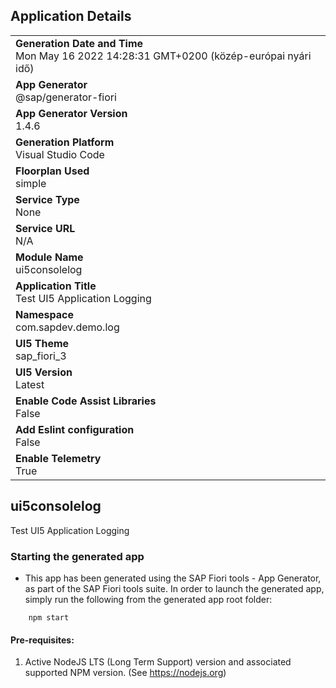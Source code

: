 ## Application Details
|               |
| ------------- |
|**Generation Date and Time**<br>Mon May 16 2022 14:28:31 GMT+0200 (közép-európai nyári idő)|
|**App Generator**<br>@sap/generator-fiori|
|**App Generator Version**<br>1.4.6|
|**Generation Platform**<br>Visual Studio Code|
|**Floorplan Used**<br>simple|
|**Service Type**<br>None|
|**Service URL**<br>N/A
|**Module Name**<br>ui5consolelog|
|**Application Title**<br>Test UI5 Application Logging|
|**Namespace**<br>com.sapdev.demo.log|
|**UI5 Theme**<br>sap_fiori_3|
|**UI5 Version**<br>Latest|
|**Enable Code Assist Libraries**<br>False|
|**Add Eslint configuration**<br>False|
|**Enable Telemetry**<br>True|

## ui5consolelog

Test UI5 Application Logging

### Starting the generated app

-   This app has been generated using the SAP Fiori tools - App Generator, as part of the SAP Fiori tools suite.  In order to launch the generated app, simply run the following from the generated app root folder:

```
    npm start
```

#### Pre-requisites:

1. Active NodeJS LTS (Long Term Support) version and associated supported NPM version.  (See https://nodejs.org)


